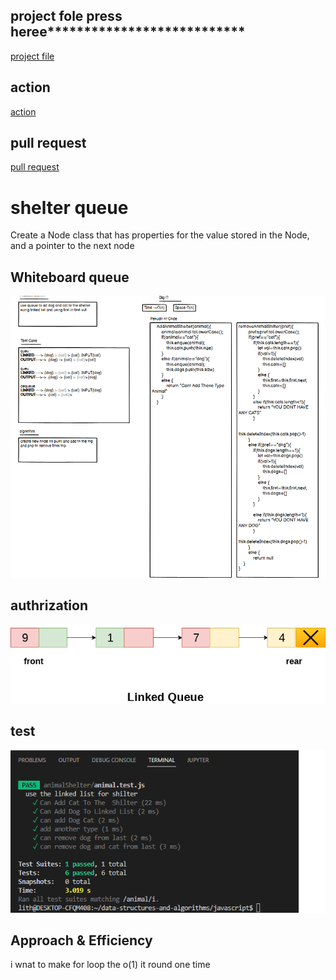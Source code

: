 ## project fole press heree***************************
[project file](https://github.com/lithhalim/data-structures-and-algorithms/tree/main/javascript/stack-queue-pseudo)
## action 
[action](https://github.com/lithhalim/data-structures-and-algorithms/actions)
## pull request
[pull request](https://github.com/lithhalim/data-structures-and-algorithms/pulls)

# shelter queue
Create a Node class that has properties for the value stored in the Node, and a pointer to the next node
## Whiteboard queue
![image](./animalwightbord.png)
## authrization 
![image](./queue%20implimatation.png)
## test 
![image](./testss.png)
## Approach & Efficiency
i wnat to make for loop the o(1) it round one time
